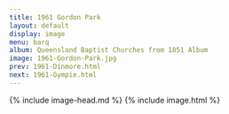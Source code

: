 ```yaml
---
title: 1961 Gordon Park
layout: default
display: image
menu: barq
album: Queensland Baptist Churches from 1851 Album
image: 1961-Gordon-Park.jpg
prev: 1961-Dinmore.html
next: 1961-Gympie.html
---
```

{% include image-head.md %}
{% include image.html %}